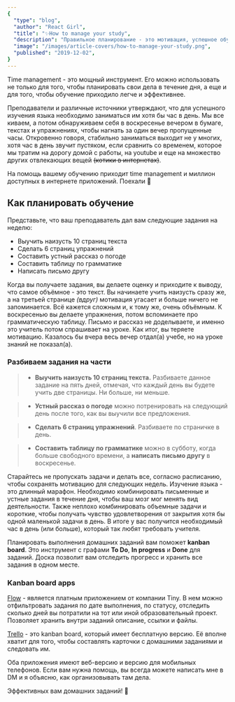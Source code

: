 ```yaml
---
{
  "type": "blog",
  "author": "React Girl",
  "title": "✨How to manage your study",
  "description": "Правильное планирование - это мотивация, успешное обучение и сохранение сил. Читай 🖤",
  "image": "/images/article-covers/how-to-manage-your-study.png",
  "published": "2019-12-02",
}
---
```


Time management - это мощный инструмент. Его можно использовать не только для того, чтобы планировать свои дела в течение дня, а еще и для того, чтобы обучение приходило легче и эффективнее.

Преподаватели и различные источники утверждают, что для успешного изучения языка необходимо заниматься им хотя бы час в день. Мы все киваем, а потом обнаруживаем себя в воскресенье вечером в бумаге, текстах и упражнениях, чтобы нагнать за один вечер пропущенные часы.
Откровенно говоря, стабильно заниматься выходит не у многих, хотя час в день звучит пустяком, если сравнить со временем, которое мы тратим на дорогу домой с работы, на youtube и еще на множество других отвлекающих вещей ~~(котики в интернетах)~~.

На помощь вашему обучению приходит time management и миллион доступных в интернете приложений. Поехали 🖤

## Как планировать обучение

Представьте, что ваш преподаватель дал вам следующие задания на неделю:

- Выучить наизусть 10 страниц текста
- Сделать 6 страниц упражнений
- Составить устный рассказ о погоде
- Составить таблицу по грамматике
- Написать письмо другу

Когда вы получаете задания, вы делаете оценку и приходите к выводу, что самое объёмное - это текст. Вы начинаете учить наизусть сразу же, а на третьей странице _(вдруг)_ мотивация угасает и больше ничего не запоминается. Всё кажется сложным и, к тому же, очень объёмным. К воскресенью вы делаете упражнения, потом вспоминаете про грамматическую таблицу. Письмо и рассказ не доделываете, и именно это учитель потом спрашивает на уроке. Как итог, вы теряете мотивацию. Казалось бы вчера весь вечер отдал(а) учебе, но на уроке знаний не показал(а).

### Разбиваем задания на части

> - **Выучить наизусть 10 страниц текста.** Разбиваете данное задание на пять дней, отмечая, что каждый день вы будете учить две страницы. Ни больше, ни меньше.

> - **Устный рассказ о погоде** можно потренировать на следующий день после того, как вы выучили все предложения.

> - **Сделать 6 страниц упражнений**. Разбиваете по страничке в день.

> - **Составить таблицу по грамматике** можно в субботу, когда больше свободного времени, а **написать письмо другу** в воскресенье.

Старайтесь не пропускать задачи и делать все, согласно расписанию, чтобы сохранять мотивацию для следующих недель. Изучение языка - это длинный марафон. Необходимо комбинировать письменные и устные задания в течение дня, чтобы ваш мозг мог менять вид деятельности. Также неплохо комбинировать объемные задачи и короткие, чтобы получать чувство удовлетворения от закрытия хотя бы одной маленькой задачи в день. В итоге у вас получится необходимый час в день (или больше), который так любят требовать учителя.

Планировать выполнения домашних заданий вам поможет **kanban board**. Это инструмент с графами **To Do**, **In progress** и **Done** для заданий. Доска позволит вам отследить прогресс и хранить все задания в одном месте.

### Kanban board apps

[Flow](https://www.getflow.com/) - является платным приложением от компании Tiny. В нем можно отфильтровать задания по дате выполнения, по статусу, отследить сколько дней вы потратили на тот или иной образовательный проект. Позволяет хранить внутри заданий описание, ссылки и файлы.

[Trello](https://trello.com/) - это kanban board, который имеет бесплатную версию. Её вполне хватит для того, чтобы составлять карточки с домашними заданиями и следовать им.

Оба приложения имеют веб-версию и версию для мобильных телефонов. Если вам нужна помощь, вы всегда можете написать мне в DM и я объясню, как организовывать там дела.

Эффективных вам домашних заданий! 🖤